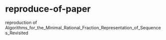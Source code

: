 # reproduce-of-paper
reproduction of Algorithms_for_the_Minimal_Rational_Fraction_Representation_of_Sequences_Revisited
